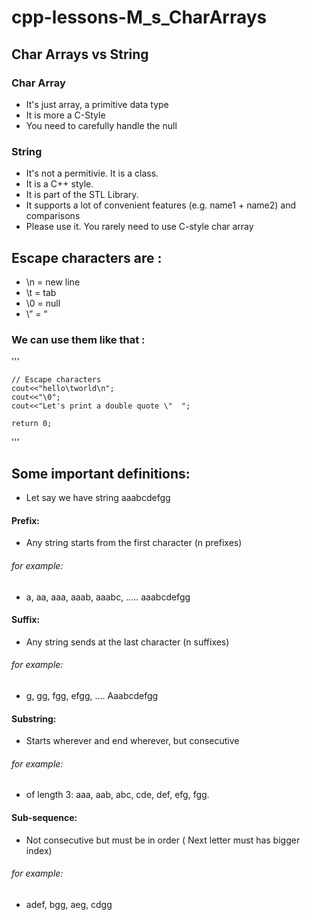 # cpp-lessons-M_s_CharArrays
## Char Arrays vs String
### Char Array 
- It's just array, a primitive data type
- It is more a C-Style
- You need to carefully handle the null
### String
- It's not a permitivie. It is a class.
- It is a C++ style.
- It is part of the STL Library.
- It supports a lot of convenient features (e.g. name1 + name2) and comparisons
- Please use it. You rarely need to use C-style char array
## Escape characters are :
- \n = new line
- \t = tab
- \0 = null
- \” = “
### We can use them like that :
'''

	// Escape characters
	cout<<"hello\tworld\n";
	cout<<"\0";
	cout<<"Let's print a double quote \"  ";

	return 0;
	
'''
## Some important definitions:
- Let say we have string aaabcdefgg
#### Prefix:
- Any string starts from the first character (n prefixes)
###### for example:
- a, aa, aaa, aaab, aaabc, ….. aaabcdefgg
#### Suffix:
- Any string sends at the last character (n suffixes)
###### for example:
- g, gg, fgg, efgg, …. Aaabcdefgg
#### Substring:
- Starts wherever and end wherever, but consecutive
###### for example:
- of length 3: aaa, aab, abc, cde, def, efg, fgg.
#### Sub-sequence:
- Not consecutive but must be in order ( Next letter must has bigger index)
###### for example:
- adef, bgg, aeg, cdgg

